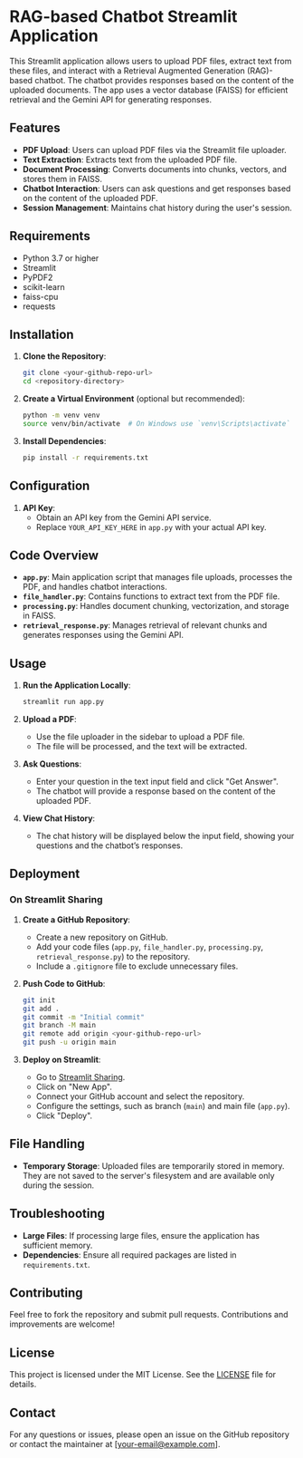 # RAG-based Chatbot Streamlit Application

This Streamlit application allows users to upload PDF files, extract text from these files, and interact with a Retrieval Augmented Generation (RAG)-based chatbot. The chatbot provides responses based on the content of the uploaded documents. The app uses a vector database (FAISS) for efficient retrieval and the Gemini API for generating responses.

## Features

- **PDF Upload**: Users can upload PDF files via the Streamlit file uploader.
- **Text Extraction**: Extracts text from the uploaded PDF file.
- **Document Processing**: Converts documents into chunks, vectors, and stores them in FAISS.
- **Chatbot Interaction**: Users can ask questions and get responses based on the content of the uploaded PDF.
- **Session Management**: Maintains chat history during the user's session.

## Requirements

- Python 3.7 or higher
- Streamlit
- PyPDF2
- scikit-learn
- faiss-cpu
- requests

## Installation

1. **Clone the Repository**:
   ```bash
   git clone <your-github-repo-url>
   cd <repository-directory>
   ```

2. **Create a Virtual Environment** (optional but recommended):
   ```bash
   python -m venv venv
   source venv/bin/activate  # On Windows use `venv\Scripts\activate`
   ```

3. **Install Dependencies**:
   ```bash
   pip install -r requirements.txt
   ```

## Configuration

1. **API Key**:
   - Obtain an API key from the Gemini API service.
   - Replace `YOUR_API_KEY_HERE` in `app.py` with your actual API key.

## Code Overview

- **`app.py`**: Main application script that manages file uploads, processes the PDF, and handles chatbot interactions.
- **`file_handler.py`**: Contains functions to extract text from the PDF file.
- **`processing.py`**: Handles document chunking, vectorization, and storage in FAISS.
- **`retrieval_response.py`**: Manages retrieval of relevant chunks and generates responses using the Gemini API.

## Usage

1. **Run the Application Locally**:
   ```bash
   streamlit run app.py
   ```

2. **Upload a PDF**:
   - Use the file uploader in the sidebar to upload a PDF file.
   - The file will be processed, and the text will be extracted.

3. **Ask Questions**:
   - Enter your question in the text input field and click "Get Answer".
   - The chatbot will provide a response based on the content of the uploaded PDF.

4. **View Chat History**:
   - The chat history will be displayed below the input field, showing your questions and the chatbot’s responses.

## Deployment

### On Streamlit Sharing

1. **Create a GitHub Repository**:
   - Create a new repository on GitHub.
   - Add your code files (`app.py`, `file_handler.py`, `processing.py`, `retrieval_response.py`) to the repository.
   - Include a `.gitignore` file to exclude unnecessary files.

2. **Push Code to GitHub**:
   ```bash
   git init
   git add .
   git commit -m "Initial commit"
   git branch -M main
   git remote add origin <your-github-repo-url>
   git push -u origin main
   ```

3. **Deploy on Streamlit**:
   - Go to [Streamlit Sharing](https://streamlit.io/sharing).
   - Click on "New App".
   - Connect your GitHub account and select the repository.
   - Configure the settings, such as branch (`main`) and main file (`app.py`).
   - Click "Deploy".

## File Handling

- **Temporary Storage**: Uploaded files are temporarily stored in memory. They are not saved to the server's filesystem and are available only during the session.

## Troubleshooting

- **Large Files**: If processing large files, ensure the application has sufficient memory.
- **Dependencies**: Ensure all required packages are listed in `requirements.txt`.

## Contributing

Feel free to fork the repository and submit pull requests. Contributions and improvements are welcome!

## License

This project is licensed under the MIT License. See the [LICENSE](LICENSE) file for details.

## Contact

For any questions or issues, please open an issue on the GitHub repository or contact the maintainer at [your-email@example.com].
